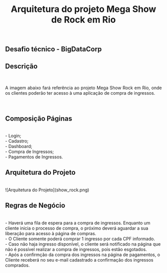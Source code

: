 <h1 align="center" font-family="pattaya">Arquitetura do projeto Mega Show de Rock em Rio</h1><br>
<h2 font-family="pattaya">Desafio técnico - BigDataCorp</h2>

<h2 font-family="pattaya">Descrição</h2><br>
<p font-family="robotto" font-size="16px" line-height="34px" align="justify">
A imagem abaixo fará referência ao projeto Mega Show Rock em Rio, onde os clientes poderão ter acesso à uma aplicação de compra de ingressos.
</p><br>

<h2 font-family="pattaya">Composição Páginas</h2><br>
- Login; <br>
- Cadastro; <br>
- Dashboard; <br>
- Compra de Ingressos; <br>
- Pagamentos de Ingressos. 

<h2 font-family="pattaya">Arquitetura do Projeto</h2><br>
![Arquitetura do Projeto](show_rock.png)

<h2 font-family="pattaya">Regras de Negócio</h2><br>
- Haverá uma fila de espera para a compra de ingressos. Enquanto um cliente inicia o processo de compra, o próximo deverá aguardar a sua liberação para acesso à página de compras.<br>
- O Cliente somente poderá comprar 1 ingresso por cada CPF informado.<br>
- Caso não haja ingresso disponível, o cliente será notificado na página que não é possível realizar a compra de ingressos, pois estão esgotados.<br>
- Após a confirmção da compra dos ingressos na página de pagamentos, o Cliente receberá no seu e-mail cadastrado a confirmação dos ingressos comprados.<br>
